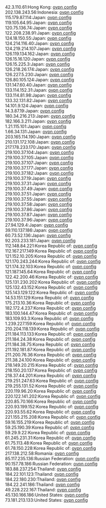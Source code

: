 42.3.110.61:Hong Kong: [ovpn config](vpn/42_3_110_61.ovpn)  
202.138.243.56:Indonesia: [ovpn config](vpn/202_138_243_56.ovpn)  
115.179.87.114:Japan: [ovpn config](vpn/115_179_87_114.ovpn)  
119.105.64.95:Japan: [ovpn config](vpn/119_105_64_95.ovpn)  
120.75.136.74:Japan: [ovpn config](vpn/120_75_136_74.ovpn)  
122.208.238.91:Japan: [ovpn config](vpn/122_208_238_91.ovpn)  
124.18.150.55:Japan: [ovpn config](vpn/124_18_150_55.ovpn)  
124.214.116.40:Japan: [ovpn config](vpn/124_214_116_40.ovpn)  
124.219.214.107:Japan: [ovpn config](vpn/124_219_214_107.ovpn)  
126.119.134.162:Japan: [ovpn config](vpn/126_119_134_162.ovpn)  
126.15.16.120:Japan: [ovpn config](vpn/126_15_16_120.ovpn)  
126.15.225.3:Japan: [ovpn config](vpn/126_15_225_3.ovpn)  
126.218.26.174:Japan: [ovpn config](vpn/126_218_26_174.ovpn)  
126.227.5.230:Japan: [ovpn config](vpn/126_227_5_230.ovpn)  
126.80.105.124:Japan: [ovpn config](vpn/126_80_105_124.ovpn)  
131.147.60.40:Japan: [ovpn config](vpn/131_147_60_40.ovpn)  
133.114.152.31:Japan: [ovpn config](vpn/133_114_152_31.ovpn)  
133.114.81.98:Japan: [ovpn config](vpn/133_114_81_98.ovpn)  
133.32.131.82:Japan: [ovpn config](vpn/133_32_131_82.ovpn)  
14.101.9.124:Japan: [ovpn config](vpn/14_101_9_124.ovpn)  
14.3.87.19:Japan: [ovpn config](vpn/14_3_87_19.ovpn)  
180.34.216.213:Japan: [ovpn config](vpn/180_34_216_213.ovpn)  
182.166.3.211:Japan: [ovpn config](vpn/182_166_3_211.ovpn)  
1.21.115.101:Japan: [ovpn config](vpn/1_21_115_101.ovpn)  
1.66.34.131:Japan: [ovpn config](vpn/1_66_34_131.ovpn)  
203.165.114.190:Japan: [ovpn config](vpn/203_165_114_190.ovpn)  
210.131.172.108:Japan: [ovpn config](vpn/210_131_172_108.ovpn)  
217.178.233.170:Japan: [ovpn config](vpn/217_178_233_170.ovpn)  
219.100.37.104:Japan: [ovpn config](vpn/219_100_37_104.ovpn)  
219.100.37.105:Japan: [ovpn config](vpn/219_100_37_105.ovpn)  
219.100.37.107:Japan: [ovpn config](vpn/219_100_37_107.ovpn)  
219.100.37.177:Japan: [ovpn config](vpn/219_100_37_177.ovpn)  
219.100.37.182:Japan: [ovpn config](vpn/219_100_37_182.ovpn)  
219.100.37.19:Japan: [ovpn config](vpn/219_100_37_19.ovpn)  
219.100.37.31:Japan: [ovpn config](vpn/219_100_37_31.ovpn)  
219.100.37.49:Japan: [ovpn config](vpn/219_100_37_49.ovpn)  
219.100.37.51:Japan: [ovpn config](vpn/219_100_37_51.ovpn)  
219.100.37.55:Japan: [ovpn config](vpn/219_100_37_55.ovpn)  
219.100.37.58:Japan: [ovpn config](vpn/219_100_37_58.ovpn)  
219.100.37.86:Japan: [ovpn config](vpn/219_100_37_86.ovpn)  
219.100.37.87:Japan: [ovpn config](vpn/219_100_37_87.ovpn)  
219.100.37.96:Japan: [ovpn config](vpn/219_100_37_96.ovpn)  
27.94.129.4:Japan: [ovpn config](vpn/27_94_129_4.ovpn)  
39.110.137.186:Japan: [ovpn config](vpn/39_110_137_186.ovpn)  
60.73.52.136:Japan: [ovpn config](vpn/60_73_52_136.ovpn)  
92.203.233.181:Japan: [ovpn config](vpn/92_203_233_181.ovpn)  
112.148.84.221:Korea Republic of: [ovpn config](vpn/112_148_84_221.ovpn)  
112.167.217.149:Korea Republic of: [ovpn config](vpn/112_167_217_149.ovpn)  
121.152.10.205:Korea Republic of: [ovpn config](vpn/121_152_10_205.ovpn)  
121.170.243.244:Korea Republic of: [ovpn config](vpn/121_170_243_244.ovpn)  
121.174.32.103:Korea Republic of: [ovpn config](vpn/121_174_32_103.ovpn)  
121.187.145.64:Korea Republic of: [ovpn config](vpn/121_187_145_64.ovpn)  
122.42.200.46:Korea Republic of: [ovpn config](vpn/122_42_200_46.ovpn)  
125.131.230.202:Korea Republic of: [ovpn config](vpn/125_131_230_202.ovpn)  
125.132.43.152:Korea Republic of: [ovpn config](vpn/125_132_43_152.ovpn)  
125.143.129.122:Korea Republic of: [ovpn config](vpn/125_143_129_122.ovpn)  
14.53.151.129:Korea Republic of: [ovpn config](vpn/14_53_151_129.ovpn)  
175.213.10.36:Korea Republic of: [ovpn config](vpn/175_213_10_36.ovpn)  
182.172.4.237:Korea Republic of: [ovpn config](vpn/182_172_4_237.ovpn)  
183.100.144.47:Korea Republic of: [ovpn config](vpn/183_100_144_47.ovpn)  
183.109.93.3:Korea Republic of: [ovpn config](vpn/183_109_93_3.ovpn)  
1.239.227.159:Korea Republic of: [ovpn config](vpn/1_239_227_159.ovpn)  
210.204.118.139:Korea Republic of: [ovpn config](vpn/210_204_118_139.ovpn)  
211.184.113.133:Korea Republic of: [ovpn config](vpn/211_184_113_133.ovpn)  
211.184.24.38:Korea Republic of: [ovpn config](vpn/211_184_24_38.ovpn)  
211.184.38.75:Korea Republic of: [ovpn config](vpn/211_184_38_75.ovpn)  
211.192.181.87:Korea Republic of: [ovpn config](vpn/211_192_181_87.ovpn)  
211.200.76.36:Korea Republic of: [ovpn config](vpn/211_200_76_36.ovpn)  
211.38.24.100:Korea Republic of: [ovpn config](vpn/211_38_24_100.ovpn)  
218.149.20.215:Korea Republic of: [ovpn config](vpn/218_149_20_215.ovpn)  
218.150.20.137:Korea Republic of: [ovpn config](vpn/218_150_20_137.ovpn)  
218.37.44.201:Korea Republic of: [ovpn config](vpn/218_37_44_201.ovpn)  
219.251.247.63:Korea Republic of: [ovpn config](vpn/219_251_247_63.ovpn)  
219.255.131.52:Korea Republic of: [ovpn config](vpn/219_255_131_52.ovpn)  
220.119.96.20:Korea Republic of: [ovpn config](vpn/220_119_96_20.ovpn)  
220.122.141.202:Korea Republic of: [ovpn config](vpn/220_122_141_202.ovpn)  
220.85.70.166:Korea Republic of: [ovpn config](vpn/220_85_70_166.ovpn)  
220.93.199.152:Korea Republic of: [ovpn config](vpn/220_93_199_152.ovpn)  
220.93.55.62:Korea Republic of: [ovpn config](vpn/220_93_55_62.ovpn)  
221.155.215.208:Korea Republic of: [ovpn config](vpn/221_155_215_208.ovpn)  
59.16.155.219:Korea Republic of: [ovpn config](vpn/59_16_155_219.ovpn)  
59.25.190.39:Korea Republic of: [ovpn config](vpn/59_25_190_39.ovpn)  
59.29.9.22:Korea Republic of: [ovpn config](vpn/59_29_9_22.ovpn)  
61.245.231.31:Korea Republic of: [ovpn config](vpn/61_245_231_31.ovpn)  
61.75.113.48:Korea Republic of: [ovpn config](vpn/61_75_113_48.ovpn)  
61.78.150.228:Korea Republic of: [ovpn config](vpn/61_78_150_228.ovpn)  
217.138.212.58:Romania: [ovpn config](vpn/217_138_212_58.ovpn)  
85.117.235.136:Russian Federation: [ovpn config](vpn/85_117_235_136.ovpn)  
90.157.78.186:Russian Federation: [ovpn config](vpn/90_157_78_186.ovpn)  
183.88.237.254:Thailand: [ovpn config](vpn/183_88_237_254.ovpn)  
184.22.101.123:Thailand: [ovpn config](vpn/184_22_101_123.ovpn)  
184.22.180.230:Thailand: [ovpn config](vpn/184_22_180_230.ovpn)  
184.22.241.186:Thailand: [ovpn config](vpn/184_22_241_186.ovpn)  
49.228.222.167:Thailand: [ovpn config](vpn/49_228_222_167.ovpn)  
45.130.166.186:United States: [ovpn config](vpn/45_130_166_186.ovpn)  
73.181.213.133:United States: [ovpn config](vpn/73_181_213_133.ovpn)  

